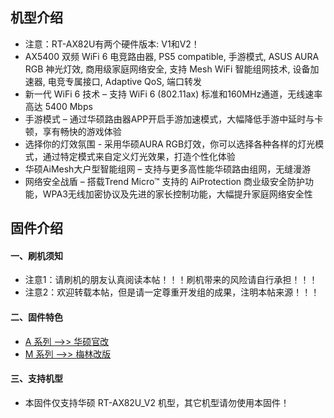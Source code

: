 ## 机型介绍
* 注意：RT-AX82U有两个硬件版本: V1和V2！
* AX5400 双频 WiFi 6 电竞路由器, PS5 compatible, 手游模式, ASUS AURA RGB 神光灯效, 商用级家庭网络安全, 支持 Mesh WiFi 智能组网技术, 设备加速器, 电竞专属接口, Adaptive QoS, 端口转发
* 新一代 WiFi 6 技术 – 支持 WiFi 6 (802.11ax) 标准和160MHz通道，无线速率高达 5400 Mbps
* 手游模式 – 通过华硕路由器APP开启手游加速模式，大幅降低手游中延时与卡顿，享有畅快的游戏体验
* 选择你的灯效氛围 - 采用华硕AURA RGB灯效，你可以选择各种各样的灯光模式，通过特定模式来自定义灯光效果，打造个性化体验
* 华硕AiMesh大户型智能组网 – 支持与更多高性能华硕路由组网，无缝漫游
* 网络安全战盾 – 搭载Trend Micro™ 支持的 AiProtection 商业级安全防护功能，WPA3无线加密协议及先进的家长控制功能，大幅提升家庭网络安全性

## 固件介绍
#### 一、刷机须知
* 注意1：请刷机的朋友认真阅读本帖！！！刷机带来的风险请自行承担！！！
* 注意2：欢迎转载本帖，但是请一定尊重开发组的成果，注明本帖来源！！！

#### 二、固件特色
* [A 系列 ——>> 华硕官改](/zh/guide/asus/firmware-a.md)
* [M 系列 ——>> 梅林改版](/zh/guide/asus/firmware-g.md)

#### 三、支持机型
* 本固件仅支持华硕 RT-AX82U_V2 机型，其它机型请勿使用本固件！
